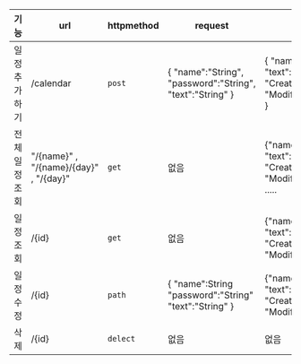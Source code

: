











| 기능         | url                                        | httpmethod | request                                                     | response                                                                                        | HttpStatus |
|--------------|--------------------------------------------|------------|-------------------------------------------------------------|-------------------------------------------------------------------------------------------------|------------|
| 일정추가하기 | /calendar                                  | ```post```       | { "name":"String",  "password":"String",  "text":"String" } | { "name":"String",  "text":"String", "CreationDate":"String", "ModificationDate":"String" }     | ```201```        |
| 전체일정조회 |   "/{name}" ,  "/{name}/{day}" ,  "/{day}" | ```get```        | 없음                                                        | {"name":"String",  "text":"String", "CreationDate":"String", "ModificationDate":"String"} ..... | ```200```        |
| 일정조회     | /{id}                                      | ```get```        | 없음                                                        | {"name":"String",  "text":"String", "CreationDate":"String", "ModificationDate":"String"}       | ```200```        |
| 일정수정     | /{id}                                      | ```path```       | { "name":String "password":"String" "text":"String" }       | {"name":"String",  "text":"String", "CreationDate":"String", "ModificationDate":"String"}       | ```200```        |
| 삭제         | /{id}                                      | ```delect```     | 없음                                                        | 없음                                                                                            | ```204```        |
